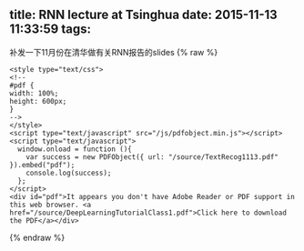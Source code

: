 title: RNN lecture at Tsinghua
date: 2015-11-13 11:33:59
tags:
---
补发一下11月份在清华做有关RNN报告的slides
{% raw %}

	<style type="text/css">
	<!--
	#pdf {
	width: 100%;
	height: 600px;
	}
	-->
	</style>
	<script type="text/javascript" src="/js/pdfobject.min.js"></script>
	<script type="text/javascript">
      window.onload = function (){
        var success = new PDFObject({ url: "/source/TextRecog1113.pdf" }).embed("pdf");
        console.log(success);
      };
    </script>
	<div id="pdf">It appears you don't have Adobe Reader or PDF support in this web browser. <a href="/source/DeepLearningTutorialClass1.pdf">Click here to download the PDF</a></div>
{% endraw %}

